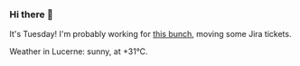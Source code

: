 ### Hi there :wave:

It's Tuesday! I'm probably working for [this bunch](https://github.com/kohofinancial), moving some Jira tickets.

Weather in Lucerne: sunny, at +31°C.
